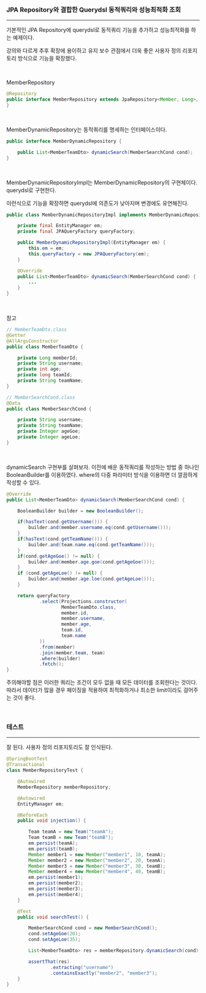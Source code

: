 ### JPA Repository와 결합한 Querydsl 동적쿼리와 성능최적화 조회
---

기본적인 JPA Repository에 querydsl로 동적쿼리 기능을 추가하고 성능최적화를 하는 예제이다.

강의와 다르게 추후 확장에 용이하고 유지 보수 관점에서 더욱 좋은 사용자 정의 리포지토리 방식으로 기능을 확장했다.

<br>

MemberRepository

```Java
@Repository
public interface MemberRepository extends JpaRepository<Member, Long>, MemberDynamicRepository {
}
```

<br>

MemberDynamicRepository는 동적쿼리를 명세하는 인터페이스이다.

```Java
public interface MemberDynamicRepository {

    public List<MemberTeamDto> dynamicSearch(MemberSearchCond cond);
}
```

<br>

MemberDynamicRepositoryImpl는 MemberDynamicRepository의 구현체이다. querydsl로 구현한다. 

이런식으로 기능을 확장하면 querydsl에 의존도가 낮아지며 변경에도 유연해진다.

```Java
public class MemberDynamicRepositoryImpl implements MemberDynamicRepository {

    private final EntityManager em;
    private final JPAQueryFactory queryFactory;

    public MemberDynamicRepositoryImpl(EntityManager em) {
        this.em = em;
        this.queryFactory = new JPAQueryFactory(em);
    }

    @Override
    public List<MemberTeamDto> dynamicSearch(MemberSearchCond cond) {
        ...
    }
}
```

<br>

참고

```Java
// MemberTeamDto.class
@Getter
@AllArgsConstructor
public class MemberTeamDto {

    private Long memberId;
    private String username;
    private int age;
    private long teamId;
    private String teamName;
}

// MemberSearchCond.class
@Data
public class MemberSearchCond {

    private String username;
    private String teamName;
    private Integer ageGoe;
    private Integer ageLoe;
}
```

<br>

dynamicSearch 구현부를 살펴보자. 이전에 배운 동적쿼리를 작성하는 방법 중 하나인 BooleanBuilder를 이용하였다. where의 다중 파라미터 방식을 이용하면 더 깔끔하게 작성할 수 있다.

```Java
@Override
public List<MemberTeamDto> dynamicSearch(MemberSearchCond cond) {

    BooleanBuilder builder = new BooleanBuilder();

    if(hasText(cond.getUsername())) {
        builder.and(member.username.eq(cond.getUsername()));
    }
    if(hasText(cond.getTeamName())) {
        builder.and(team.name.eq(cond.getTeamName()));
    }
    if(cond.getAgeGoe() != null) {
        builder.and(member.age.goe(cond.getAgeGoe()));
    }
    if (cond.getAgeLoe() != null) {
        builder.and(member.age.loe(cond.getAgeLoe()));
    }

    return queryFactory
            .select(Projections.constructor(
                    MemberTeamDto.class,
                    member.id,
                    member.username,
                    member.age,
                    team.id,
                    team.name
            ))
            .from(member)
            .join(member.team, team)
            .where(builder)
            .fetch();
}
```

주의해야할 점은 이러한 쿼리는 조건이 모두 없을 때 모든 데이터를 조회한다는 것이다. 따라서 데이터가 많을 경우 페이징을 적용하여 최적화하거나 최소한 limit이라도 걸어주는 것이 좋다. 

<br>

### 테스트
---

잘 된다. 사용자 정의 리포지토리도 잘 인식된다.

```Java
@SpringBootTest
@Transactional
class MemberRepositoryTest {

    @Autowired
    MemberRepository memberRepository;

    @Autowired
    EntityManager em;

    @BeforeEach
    public void injection() {

        Team teamA = new Team("teamA");
        Team teamB = new Team("teamB");
        em.persist(teamA);
        em.persist(teamB);
        Member member1 = new Member("member1", 10, teamA);
        Member member2 = new Member("member2", 20, teamA);
        Member member3 = new Member("member3", 30, teamB);
        Member member4 = new Member("member4", 40, teamB);
        em.persist(member1);
        em.persist(member2);
        em.persist(member3);
        em.persist(member4);
    }

    @Test
    public void searchTest() {

        MemberSearchCond cond = new MemberSearchCond();
        cond.setAgeGoe(20);
        cond.setAgeLoe(35);

        List<MemberTeamDto> res = memberRepository.dynamicSearch(cond);

        assertThat(res)
                .extracting("username")
                .containsExactly("member2", "member3");
    }
}
```
